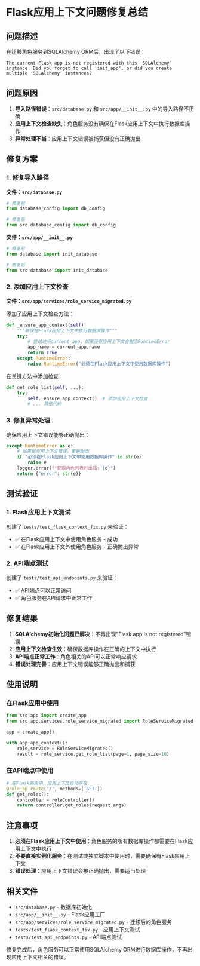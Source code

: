 # Flask应用上下文问题修复总结

## 问题描述

在迁移角色服务到SQLAlchemy ORM后，出现了以下错误：

```
The current Flask app is not registered with this 'SQLAlchemy' instance. Did you forget to call 'init_app', or did you create multiple 'SQLAlchemy' instances?
```

## 问题原因

1. **导入路径错误**：`src/database.py` 和 `src/app/__init__.py` 中的导入路径不正确
2. **应用上下文检查缺失**：角色服务没有确保在Flask应用上下文中执行数据库操作
3. **异常处理不当**：应用上下文错误被捕获但没有正确抛出

## 修复方案

### 1. 修复导入路径

**文件：`src/database.py`**
```python
# 修复前
from database_config import db_config

# 修复后
from src.database_config import db_config
```

**文件：`src/app/__init__.py`**
```python
# 修复前
from database import init_database

# 修复后
from src.database import init_database
```

### 2. 添加应用上下文检查

**文件：`src/app/services/role_service_migrated.py`**

添加了应用上下文检查方法：
```python
def _ensure_app_context(self):
    """确保在Flask应用上下文中执行数据库操作"""
    try:
        # 尝试访问current_app，如果没有应用上下文会抛出RuntimeError
        app_name = current_app.name
        return True
    except RuntimeError:
        raise RuntimeError("必须在Flask应用上下文中使用数据库操作")
```

在关键方法中添加检查：
```python
def get_role_list(self, ...):
    try:
        self._ensure_app_context()  # 添加应用上下文检查
        # ... 其他代码
```

### 3. 修复异常处理

确保应用上下文错误能够正确抛出：
```python
except RuntimeError as e:
    # 如果是应用上下文错误，重新抛出
    if "必须在Flask应用上下文中使用数据库操作" in str(e):
        raise e
    logger.error(f"获取角色列表时出错: {e}")
    return {"error": str(e)}
```

## 测试验证

### 1. Flask应用上下文测试

创建了 `tests/test_flask_context_fix.py` 来验证：

- ✅ 在Flask应用上下文中使用角色服务 - 成功
- ✅ 在Flask应用上下文外使用角色服务 - 正确抛出异常

### 2. API端点测试

创建了 `tests/test_api_endpoints.py` 来验证：

- ✅ API端点可以正常访问
- ✅ 角色服务在API请求中正常工作

## 修复结果

1. **SQLAlchemy初始化问题已解决**：不再出现"Flask app is not registered"错误
2. **应用上下文检查生效**：确保数据库操作在正确的上下文中执行
3. **API端点正常工作**：角色相关的API可以正常响应请求
4. **错误处理完善**：应用上下文错误能够正确抛出和捕获

## 使用说明

### 在Flask应用中使用

```python
from src.app import create_app
from src.app.services.role_service_migrated import RoleServiceMigrated

app = create_app()

with app.app_context():
    role_service = RoleServiceMigrated()
    result = role_service.get_role_list(page=1, page_size=10)
```

### 在API端点中使用

```python
# 在Flask路由中，应用上下文自动存在
@role_bp.route('/', methods=['GET'])
def get_roles():
    controller = roleController()
    return controller.get_roles(request.args)
```

## 注意事项

1. **必须在Flask应用上下文中使用**：角色服务的所有数据库操作都需要在Flask应用上下文中执行
2. **不要直接实例化服务**：在测试或独立脚本中使用时，需要确保有Flask应用上下文
3. **错误处理**：应用上下文错误会被正确抛出，需要适当处理

## 相关文件

- `src/database.py` - 数据库初始化
- `src/app/__init__.py` - Flask应用工厂
- `src/app/services/role_service_migrated.py` - 迁移后的角色服务
- `tests/test_flask_context_fix.py` - 应用上下文测试
- `tests/test_api_endpoints.py` - API端点测试

修复完成后，角色服务可以正常使用SQLAlchemy ORM进行数据库操作，不再出现应用上下文相关的错误。
